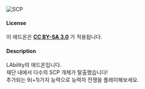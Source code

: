 ![SCP](https://user-images.githubusercontent.com/30228621/148967138-bdcccf3b-3ec3-4ad4-8f95-456374fc1661.png)
#### License
이 애드온은 [**CC BY-SA 3.0**](https://creativecommons.org/licenses/by-sa/3.0/deed.ko) 가 적용됩니다. 

#### Description
LAbility의 애드온입니다.\
재단 내에서 다수의 SCP 개체가 탈출했습니다!\
추가되는 9(+1)가지 능력으로 능력자 전쟁을 플레이해보세요.
